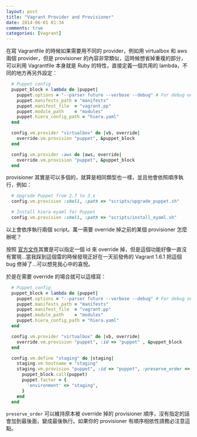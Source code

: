 ```yaml
---
layout: post
title: "Vagrant Provider and Provisioner"
date: 2014-06-01 01:34
comments: true
categories: [Vagrant]
---
```


在寫 Vagrantfile 的時候如果需要用不同的 provider，例如用 virtualbox 和 aws 兩個 provider，但是 provisioner 的內容非常類似，這時候想省掉重複的部分，可以利用 Vagrantfile 本身就是 Ruby 的特性，直接定義一個共用的 lambda，不同的地方再另外設定：

``` ruby
  # Puppet config
  puppet_block = lambda do |puppet|
    puppet.options = "--parser future --verbose --debug" # For debug only
    puppet.manifests_path = "manifests"
    puppet.manifest_file  = "vagrant.pp"
    puppet.module_path    = "modules"
    puppet.hiera_config_path = "hiera.yaml"
  end

  config.vm.provider "virtualbox" do |vb, override|
    override.vm.provision "puppet", &puppet_block
  end

  config.vm.provider :aws do |aws, override|
    override.vm.provision "puppet", &puppet_block
  end
``` 
<!--more-->
provisioner 其實是可以多個的，就算是相同類型也一樣，並且他會依照順序執行，例如：

``` ruby
  # Upgrade Puppet from 2.7 to 3.x
  config.vm.provision :shell, :path => "scripts/upgrade_puppet.sh"

  # Install hiera-eyaml for Puppet
  config.vm.provision :shell, :path => "scripts/install_eyaml.sh"
```

以上會依序執行兩個 script。萬一需要 override 掉之前的某個 provisioner 怎麼辦呢？

按照 [官方文件](https://docs.vagrantup.com/v2/provisioning/basic_usage.html)其實是可以指定一個 id 來 override 掉，但是這個功能好像一直沒有實現...當我踩到這個雷的時候發現正好在一天前發佈的 Vagrant 1.6.1 把這個 bug 修掉了...可以想見我心中的喜悅。

於是在需要 override 的場合就可以這樣寫：

``` ruby
  # Puppet config
  puppet_block = lambda do |puppet|
    puppet.options = "--parser future --verbose --debug" # For debug only
    puppet.manifests_path = "manifests"
    puppet.manifest_file  = "vagrant.pp"
    puppet.module_path    = "modules"
    puppet.hiera_config_path = "hiera.yaml"
  end

  config.vm.provider "virtualbox" do |vb, override|
    override.vm.provision "puppet", :id => "puppet" , &puppet_block
  end

  config.vm.define "staging" do |staging|
    staging.vm.hostname = "staging"
    staging.vm.provision "puppet", :id => "puppet", :preserve_order => true do |puppet|
      puppet_block.call(puppet)
      puppet.facter = {
        'environment' => "staging",
      }
    end
  end
```

`preserve_order` 可以維持原本被 override 掉的 provisioner 順序，沒有指定的話會加到最後面，變成最後執行。如果你的 provisioner 有順序相依性請務必注意這點。